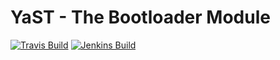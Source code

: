 # YaST - The Bootloader Module #

[![Travis Build](https://travis-ci.org/yast/yast-bootloader.svg?branch=master)](https://travis-ci.org/yast/yast-bootloader)
[![Jenkins Build](http://img.shields.io/jenkins/s/https/ci.opensuse.org/yast-bootloader-master.svg)](https://ci.opensuse.org/view/Yast/job/yast-bootloader-master/)


